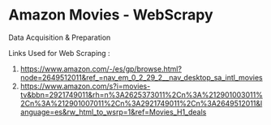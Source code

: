 # Amazon Movies - WebScrapy
Data Acquisition & Preparation

Links Used for Web Scraping : 
1. https://www.amazon.com/-/es/gp/browse.html?node=2649512011&ref_=nav_em_0_2_29_2__nav_desktop_sa_intl_movies
2. https://www.amazon.com/s?i=movies-tv&bbn=2921749011&rh=n%3A2625373011%2Cn%3A%212901003011%2Cn%3A%212901007011%2Cn%3A2921749011%2Cn%3A2649512011&language=es&rw_html_to_wsrp=1&ref=Movies_H1_deals

